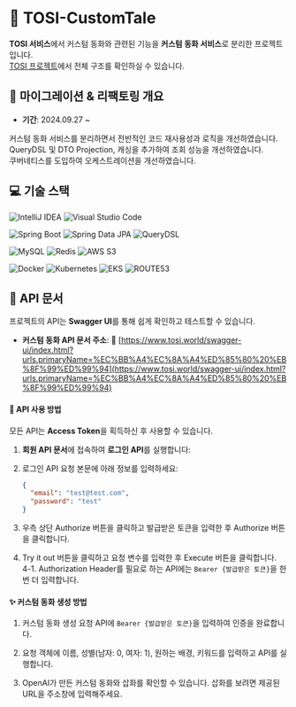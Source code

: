 # :art: TOSI-CustomTale

**TOSI 서비스**에서 커스텀 동화와 관련된 기능을 **커스텀 동화 서비스**로 분리한 프로젝트 입니다.  
[TOSI 프로젝트](https://github.com/dykimHub/TOSI)에서 전체 구조를 확인하실 수 있습니다.

## 📅 마이그레이션 & 리팩토링 개요

- **기간**: 2024.09.27 ~

커스텀 동화 서비스를 분리하면서 전반적인 코드 재사용성과 로직을 개선하였습니다.  
QueryDSL 및 DTO Projection, 캐싱을 추가하여 조회 성능을 개선하였습니다.  
쿠버네티스를 도입하여 오케스트레이션을 개선하였습니다.

## :computer: 기술 스택

![IntelliJ IDEA](https://img.shields.io/badge/IntelliJ%20IDEA-000000.svg?style=for-the-badge&logo=intellij-idea&logoColor=white)
![Visual Studio Code](https://img.shields.io/badge/Visual%20Studio%20Code-007ACC?style=for-the-badge&logo=Visual%20Studio%20Code&logoColor=white)

![Spring Boot](https://img.shields.io/badge/spring%20boot-%236DB33F.svg?style=for-the-badge&logo=springboot&logoColor=white)
![Spring Data JPA](https://img.shields.io/badge/Spring%20Data%20JPA-%236DB33F.svg?style=for-the-badge&logo=spring&logoColor=white)
![QueryDSL](https://img.shields.io/badge/QueryDSL-4C7ED6?style=for-the-badge&logo=spring&logoColor=white)

![MySQL](https://img.shields.io/badge/mysql-%2300f.svg?style=for-the-badge&logo=mysql&logoColor=white)
![Redis](https://img.shields.io/badge/Redis-%23DC382D.svg?style=for-the-badge&logo=redis&logoColor=white)
![AWS S3](https://img.shields.io/badge/AWS%20S3-%23FF9900.svg?style=for-the-badge&logo=amazons3&logoColor=white)

![Docker](https://img.shields.io/badge/Docker-%232496ED.svg?style=for-the-badge&logo=docker&logoColor=white)
![Kubernetes](https://img.shields.io/badge/kubernetes-%23326CE5.svg?style=for-the-badge&logo=kubernetes&logoColor=white)
![EKS](https://img.shields.io/badge/AWS%20EKS-%23FF9900.svg?style=for-the-badge&logo=amazoneks&logoColor=white)
![ROUTE53](https://img.shields.io/badge/AWS%20route53-%23FF9900.svg?style=for-the-badge&logo=amazonroute53&logoColor=white)

## 📖 API 문서

프로젝트의 API는 **Swagger UI**를 통해 쉽게 확인하고 테스트할 수 있습니다.

- **커스텀 동화 API 문서 주소**: 🔗 [https://www.tosi.world/swagger-ui/index.html?urls.primaryName=%EC%BB%A4%EC%8A%A4%ED%85%80%20%EB%8F%99%ED%99%94](https://www.tosi.world/swagger-ui/index.html?urls.primaryName=%EC%BB%A4%EC%8A%A4%ED%85%80%20%EB%8F%99%ED%99%94)

#### 🔐 API 사용 방법

모든 API는 **Access Token**을 획득하신 후 사용할 수 있습니다.

1. **회원 API 문서**에 접속하여 **로그인 API**를 실행합니다:

2. 로그인 API 요청 본문에 아래 정보를 입력하세요:
   ```json
   {
     "email": "test@test.com",
     "password": "test"
   }
   ```
3. 우측 상단 Authorize 버튼을 클릭하고 발급받은 토큰을 입력한 후 Authorize 버튼을 클릭합니다.
4. Try it out 버튼을 클릭하고 요청 변수를 입력한 후 Execute 버튼을 클릭합니다.  
   4-1. Authorization Header를 필요로 하는 API에는 `Bearer {발급받은 토큰}`을 한번 더 입력합니다.

#### :sparkles: 커스텀 동화 생성 방법

1. 커스텀 동화 생성 요청 API에 `Bearer {발급받은 토큰}`을 입력하여 인증을 완료합니다.

2. 요청 객체에 이름, 성별(남자: 0, 여자: 1), 원하는 배경, 키워드를 입력하고 API를 실행합니다.

3. OpenAI가 만든 커스텀 동화와 삽화를 확인할 수 있습니다. 삽화를 보려면 제공된 URL을 주소창에 입력해주세요.
